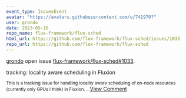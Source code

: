 ```yaml
---
event_type: IssuesEvent
avatar: "https://avatars.githubusercontent.com/u/741970?"
user: grondo
date: 2023-05-16
repo_name: flux-framework/flux-sched
html_url: https://github.com/flux-framework/flux-sched/issues/1033
repo_url: https://github.com/flux-framework/flux-sched
---
```


<a href='https://github.com/grondo' target='_blank'>grondo</a> open issue <a href='https://github.com/flux-framework/flux-sched/issues/1033' target='_blank'>flux-framework/flux-sched#1033</a>.

<p>tracking: locality aware scheduling in Fluxion</p><small>This is a tracking issue for handling locality aware scheduling of on-node resources (currently only GPUs I think) in Fluxion....</small><a href='https://github.com/flux-framework/flux-sched/issues/1033' target='_blank'>View Comment</a>